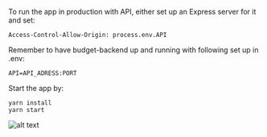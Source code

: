 To run the app in production with API, either set up an Express server for it and set: 
```
Access-Control-Allow-Origin: process.env.API
```

Remember to have budget-backend up and running with following set up in .env:
```
API=API_ADRESS:PORT 
```

Start the app by:
```
yarn install
yarn start
```

![alt text](https://raw.githubusercontent.com/allwd/budget/screenshot.png)